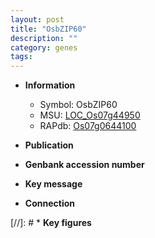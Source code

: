 ```yaml
---
layout: post
title: "OsbZIP60"
description: ""
category: genes
tags: 
---
```


* **Information**  
    + Symbol: OsbZIP60  
    + MSU: [LOC_Os07g44950](http://rice.uga.edu/cgi-bin/ORF_infopage.cgi?orf=LOC_Os07g44950)  
    + RAPdb: [Os07g0644100](http://rapdb.dna.affrc.go.jp/viewer/gbrowse_details/irgsp1?name=Os07g0644100)  

* **Publication**  

* **Genbank accession number**  

* **Key message**  

* **Connection**  

[//]: # * **Key figures**  


